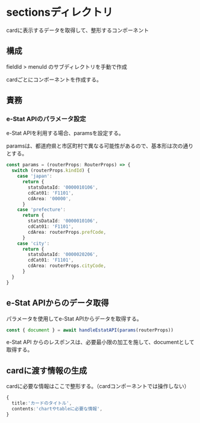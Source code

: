 # sectionsディレクトリ

cardに表示するデータを取得して、整形するコンポーネント

## 構成

fieldId > menuId のサブディレクトリを手動で作成

cardごとにコンポーネントを作成する。

## 責務

### e-Stat APIのパラメータ設定

e-Stat APIを利用する場合、paramsを設定する。

paramsは、都道府県と市区町村で異なる可能性があるので、基本形は次の通りとする。

```ts
const params = (routerProps: RouterProps) => {
  switch (routerProps.kindId) {
    case 'japan':
      return {
        statsDataId: '0000010106',
        cdCat01: 'F1101',
        cdArea: '00000',
      }
    case 'prefecture':
      return {
        statsDataId: '0000010106',
        cdCat01: 'F1101',
        cdArea: routerProps.prefCode,
      }
    case 'city':
      return {
        statsDataId: '0000020206',
        cdCat01: 'F1101',
        cdArea: routerProps.cityCode,
      }
  }
}
```

## e-Stat APIからのデータ取得

パラメータを使用してe-Stat APIからデータを取得する。

```ts
const { document } = await handleEstatAPI(params(routerProps))
```

e-Stat API からのレスポンスは、必要最小限の加工を施して、documentとして取得する。

## cardに渡す情報の生成

cardに必要な情報はここで整形する。（cardコンポーネントでは操作しない）

```ts
{
  title:'カードのタイトル',
  contents:'chartやtableに必要な情報',
}
```
